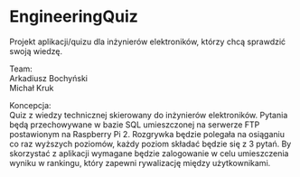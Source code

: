 # EngineeringQuiz

Projekt aplikacji/quizu dla inżynierów elektroników, którzy chcą sprawdzić swoją wiedzę.

Team:
  <br/>
  Arkadiusz Bochyński
  <br/>
  Michał Kruk
  
Koncepcja:<br/>
  Quiz z wiedzy technicznej skierowany do inżynierów elektroników. Pytania będą przechowywane w bazie SQL umieszczonej na serwerze FTP postawionym na Raspberry Pi 2. Rozgrywka będzie polegała na osiąganiu co raz wyższych poziomów, każdy poziom składać będzie się z 3 pytań. By skorzystać z aplikacji wymagane będzie zalogowanie w celu umieszczenia wyniku w rankingu, który zapewni rywalizację między użytkownikami.
